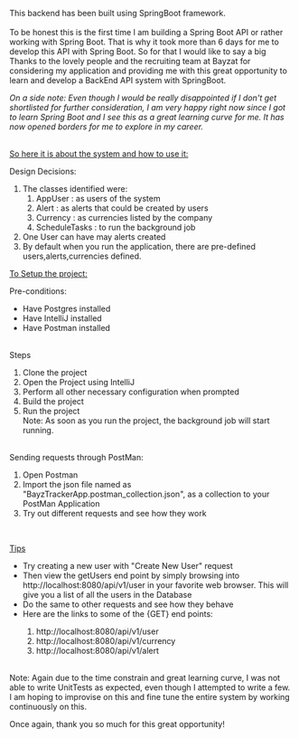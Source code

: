 This backend has been built using SpringBoot framework.<br><br>
To be honest this is the first time I am building a Spring Boot API or rather working with Spring Boot. That is why it took more than 6 days for me to develop this API with Spring Boot.
So for that I would like to say a big Thanks to the lovely people and the recruiting team at Bayzat for considering my application and providing me with this great opportunity to learn and develop a BackEnd API system with SpringBoot.

<i>On a side note: Even though I would be really disappointed if I don't get shortlisted for further consideration, I am very happy right now since I got to learn Spring Boot and I see this as a great learning curve for me.
It has now opened borders for me to explore in my career.</i>

<br>
<u>So here it is about the system and how to use it:</u>

Design Decisions:
<ol>
    <li>The classes identified were:
        <ol>
            <li>AppUser : as users of the system</li>
            <li>Alert : as alerts that could be created by users</li>
            <li>Currency : as currencies listed by the company</li>
            <li>ScheduleTasks : to run the background job </li>
        </ol>
    </li>
    <li>One User can have may alerts created</li>
    <li>By default when you run the application, there are pre-defined users,alerts,currencies defined.</li>
</ol>


<u>To Setup the project:</u>

Pre-conditions:
<ul>
    <li>Have Postgres installed</li>
    <li>Have IntelliJ installed</li>
    <li>Have Postman installed</li>
</ul>
<br>
Steps
<ol>
    <li>Clone the project</li>
    <li>Open the Project using IntelliJ</li>
    <li>Perform all other necessary configuration when prompted</li>
    <li>Build the project</li>
    <li>Run the project
    <br>Note: As soon as you run the project, the background job will start running.</li>
</ol>
<br>
Sending requests through PostMan:
<ol>
    <li>Open Postman</li>
    <li>Import the json file named as "BayzTrackerApp.postman_collection.json", as a collection to your PostMan Application</li>
    <li>Try out different requests and see how they work</li>
</ol>

<br>

<u>Tips</u>
<ul>
    <li>Try creating a new user with "Create New User" request</li>
    <li>Then view the getUsers end point by simply browsing into http://localhost:8080/api/v1/user in your favorite web browser. This will give you a list of all the users in the Database</li>
    <li>Do the same to other requests and see how they behave</li>
    <li>Here are the links to some of the {GET} end points:</li>
    <ol>
        <li>http://localhost:8080/api/v1/user</li>
        <li>http://localhost:8080/api/v1/currency</li>
        <li>http://localhost:8080/api/v1/alert</li>
    </ol>
</ul>

<br>Note:
Again due to the time constrain and great learning curve, I was not able to write UnitTests as expected, even though I attempted to write a few.
I am hoping to improvise on this and fine tune the entire system by working continuously on this. 
<br>

Once again, thank you so much for this great opportunity!
